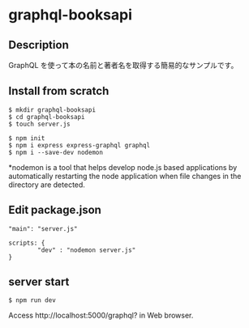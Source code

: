 # graphql-booksapi

## Description

GraphQL を使って本の名前と著者名を取得する簡易的なサンプルです。

## Install from scratch

```
$ mkdir graphql-booksapi
$ cd graphql-booksapi
$ touch server.js
```

```
$ npm init
$ npm i express express-graphql graphql
$ npm i --save-dev nodemon
```

\*nodemon is a tool that helps develop node.js based applications by automatically restarting the node application when file changes in the directory are detected.

## Edit package.json

```
"main": "server.js"
```

```
scripts: {
		"dev" : "nodemon server.js"
}
```

## server start

```
$ npm run dev
```

Access http://localhost:5000/graphql? in Web browser.
